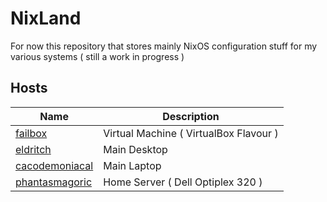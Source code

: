 # NixLand

For now this repository that stores mainly NixOS configuration stuff for my various systems ( still a work in progress )

## Hosts

Name                                    | Description
--------------------------------------- | --------------
[failbox](./compouters/failbox)         | Virtual Machine ( VirtualBox Flavour )
[eldritch](./compouters/eldritch)       | Main Desktop
[cacodemoniacal](./compouters/macropodous) | Main Laptop
[phantasmagoric](./compouters/phobophobia) | Home Server ( Dell Optiplex 320 )
